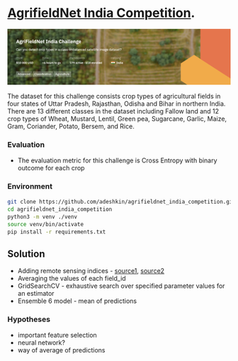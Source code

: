 # [AgrifieldNet India Competition](https://zindi.africa/competitions/agrifieldnet-india-challenge). 
![](logo.png)

The dataset for this challenge consists crop types of agricultural fields in four states of Uttar Pradesh, Rajasthan, Odisha and Bihar in northern India. There are 13 different classes in the dataset including Fallow land and 12 crop types of Wheat, Mustard, Lentil, Green pea, Sugarcane, Garlic, Maize, Gram, Coriander, Potato, Bersem, and Rice.

### Evaluation
* The evaluation metric for this challenge is Cross Entropy with binary outcome for each crop

### Environment

```bash
git clone https://github.com/adeshkin/agrifieldnet_india_competition.git
cd agrifieldnet_india_competition
python3 -m venv ./venv
source venv/bin/activate
pip install -r requirements.txt
```

## Solution
* Adding remote sensing indices - [source1](https://journals-crea.4science.it/index.php/asr/article/view/1463), [source2](https://sentinel-hub.com/develop/documentation/eo_products/Sentinel2EOproducts)
* Averaging the values of each field_id
* GridSearchCV - exhaustive search over specified parameter values for an estimator
* Ensemble 6 model - mean of predictions

### Hypotheses
* important feature selection 
* neural network? 
* way of average of predictions

